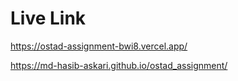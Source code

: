 # Live Link

https://ostad-assignment-bwi8.vercel.app/

https://md-hasib-askari.github.io/ostad_assignment/

